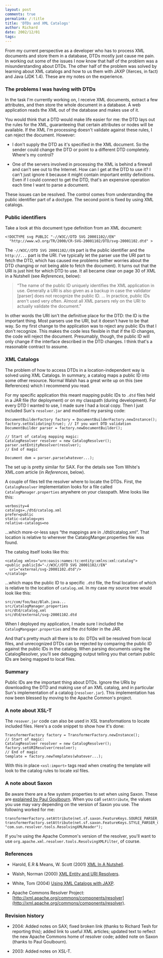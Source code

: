 ```yaml
---
layout: post
comments: true
permalink: /:title
title: 'DTDs and XML Catalogs'
author: Richard
date: 2002/12/01
tags:
---
```


From my current perspective as a developer who has to process XML documents and store them in a database, DTDs mostly just cause me pain. In working out some of the issues I now know that half of the problem was a misunderstanding about DTDs. The other half of the problem was solved by learning about XML catalogs and how to us them with JAXP (Xerces, in fact) and Java (JDK 1.4). These are my notes on the experience.

### The problems I was having with DTDs

In the task I'm currently working on, I receive XML documents, extract a few attributes, and then store the whole document in a database. A web application reads the XML out of the database and makes use of it.

You would think that a DTD would make life easier for me: the DTD lays out the rules for the XML, guaranteeing that certain attributes or nodes will be available. If the XML I'm processing doesn't validate against these rules, I can reject the document. However:

* I don't supply the DTD as it's specified in the XML document. So the sender could change the DTD or point to a different DTD completely. Where's my control?

* One of the servers involved in processing the XML is behind a firewall and can't see out to the Internet. How can I get at the DTD to use it? I can't just ignore it because it might contain important entity definitions. Even if I could connect to get the DTD, that's an expensive operation each time I want to parse a document.

These issues can be resolved. The control comes from understanding the public identifier part of a doctype. The second point is fixed by using XML catalogs.

### Public identifiers

Take a look at this document type definition from an XML document:

    <!DOCTYPE svg PUBLIC "-//W3C//DTD SVG 20001102//EN"
      "http://www.w3.org/TR/2000/CR-SVG-20001102/DTD/svg-20001102.dtd" >

The `-//W3C//DTD SVG 20001102//EN` part is the public identifier and the `http://...` part is the URI. I've typically let the parser use the URI part to fetch the DTD, which has caused me problems (either worries about the DTD changing or not being able to fetch the document). It turns out that the URI is just hint for which DTD to use. It all became clear on page 30 of XML in a Nutshell (see _References_, below):

> “The name of the public ID uniquely identifies the XML application in use. Generally a URI is also given as a backup in case the validator [parser] does not recognize the public ID. ... In practice, public IDs aren't used very often. Almost all XML parsers rely on the URI to actually validate the document."

In other words the URI isn't the definitive place for the DTD: the ID is the important thing. Most parsers use the URI, but it doesn't have to be that way. So my first change to the application was to reject any public IDs that I don't recognize. This makes the code less flexible in that if the ID changes, the code will reject the document. Presumably, though, the public ID will only change if the interface described in the DTD changes. I think that's a reasonable contract to assume.

### XML Catalogs

The problem of how to access DTDs in a location-independent way is solved using XML Catalogs. In summary, a catalog maps a public ID into some other resource. Normal Walsh has a great write up on this (see References) which I recommend you read.

For my specific application this meant mapping public IDs to `.dtd` files held in a JAR file (for deployment) or on my classpath (during development). For every DTD I wanted to use, I made sure I had a local copy. Then I just included Sun's `resolver.jar` and modified my parsing code:

    DocumentBuilderFactory factory = DocumentBuilderFactory.newInstance();
    factory.setValidating(true); // If you want DTD validation
    DocumentBuilder parser = factory.newDocumentBuilder();

    // Start of catalog mapping magic:
    CatalogResolver resolver = new CatalogResolver();
    parser.setEntityResolver(resolver);
    // End of magic

    Document dom = parser.parse(whatever...);

The set up is pretty similar for SAX. For the details see Tom White's XML.com article (in _References_, below).

A couple of files tell the resolver where to locate the DTDs. First, the `CatalogResolver` implementation looks for a file called `CatalogManager.properties` anywhere on your classpath. Mine looks like this:

    verbosity=4
    catalogs=./dtd/catalog.xml
    prefer=public
    static-catalog=yes
    relative-catalogs=no

...which more-or-less says “the mappings are in ./dtd/catalog.xml”. That location is relative to wherever the CatalogManger.properties file was found.

The catalog itself looks like this:

    <catalog xmlns="urn:oasis:names:tc:entity:xmlns:xml:catalog">
    <public publicId="-//W3C//DTD SVG 20001102//EN"
      uri="external/svg-20001102.dtd"/>
    </catalog>

...which maps the public ID to a specific `.dtd` file, the final location of which is relative to the location of `catalog.xm`l. In my case my source tree would look like this:

	src/com/foo/baz/Blah.java...
	src/CatalogManager.properties
	src/dtd/catalog.xml
	src/dtd/external/svg-20001102.dtd

When I deployed my application, I made sure I included the `CatalogMangager.properties` and the `dtd` folder in the JAR.

And that's pretty much all there is to do: DTDs will be resolved from local files, and unrecognized DTDs can be rejected by comparing the public ID against the public IDs in the catalog. When parsing documents using the CatalogResolver, you'll see debugging output telling you that certain public IDs are being mapped to local files.

### Summary

Public IDs are the important thing about DTDs. Ignore the URIs by downloading the DTD and making use of an XML catalog, and in particular Sun's implementation of a catalog (`resolver.jar`). This implementation has now been blessed by moving to the Apache Common's project.


### A note about XSL-T

The `resover.jar` code can also be used in XSL transformations to locate included files. Here's a code snippet to show how it's done:

	TransformerFactory factory = TransformerFactory.newInstance();
	// Start of magic:
	CatalogResolver resolver = new CatalogResolver();
	factory.setURIResolver(resolver);
	// End of magic
	template = factory.newTemplates(whatever...);

With this in place `<xsl:import>` tags read when creating the template will look to the catalog rules to locate xsl files.

### A note about Saxon

Be aware there are a few system properties to set when using Saxon. These are [explained by Paul Goulbourn](http://www.goulbourn.com/2003/12/saxon-and-resolverjar.html). When you call `setAttribute`, the values you use may vary depending on the version of Saxon you use. The following worked for me:

    transformerFactory.setAttribute(net.sf.saxon.FeatureKeys.SOURCE_PARSER_CLASS,"com.sun.resolver.tools.ResolvingXMLReader");
    transformerFactory.setAttribute(net.sf.saxon.FeatureKeys.STYLE_PARSER_CLASS, "com.sun.resolver.tools.ResolvingXMLReader");

If you're using the Apache Common's version of the resolver, you'll want to use `org.apache.xml.resolver.tools.ResolvingXMLFilter`, of course.


### References

* Harold, E.R & Means, W. Scott (2001) [XML In A Nutshell](http://shop.oreilly.com/product/9780596000585.do).

* Walsh, Norman (2000) [XML Entity and URI Resolvers](http://xerces.apache.org/xml-commons/components/resolver/resolver-article.html).

* White, Tom (2004) [Using XML Catalogs with JAXP](http://www.xml.com/lpt/a/2004/03/03/catalogs.html). 

* Apache Commons Resolver Project: [http://xml.apache.org/commons/components/resolver](http://xml.apache.org/commons/components/resolver).


### Revision history

* 2004: Added notes on SAX; fixed broken link (thanks to Richard Tesh for reporting this); added link to useful XML articles; updated text to reflect the new Apache Commons home of resolver code; added note on Saxon (thanks to Paul Goulbourn). 

* 2003: Added notes on XSL-T.
